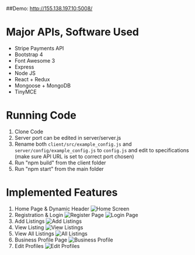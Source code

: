 ##Demo:
http://155.138.197.10:5008/

# Major APIs, Software Used
- Stripe Payments API
- Bootstrap 4
- Font Awesome 3
- Express
- Node JS
- React + Redux
- Mongoose + MongoDB
- TinyMCE

# Running Code
1. Clone Code
2. Server port can be edited in server/server.js
3. Rename both `client/src/example_config.js` and `server/config/example_config.js` to `config.js` and edit to specifications (make sure API URL is set to correct port chosen)
4. Run "npm build" from the client folder
5. Run "npm start" from the main folder

# Implemented Features
1. Home Page & Dynamic Header
![Home Screen](https://i.imgur.com/HgIuKP1.png)
2. Registration & Login
![Register Page](https://i.imgur.com/XxnUHSi.png)
![Login Page](https://i.imgur.com/vMMjAdW.png)
3. Add Listings
![Add Listings](https://i.imgur.com/0YZN0SV.png)
4. View Listing
![View Listings](https://i.imgur.com/9O2vm0J.png)
5. View All Listings
![All Listings](https://i.imgur.com/0O2m7ZZ.png)
6. Business Profile Page
![Business Profile](https://i.imgur.com/2yL3DaF.png)
7. Edit Profiles
![Edit Profiles](https://i.imgur.com/4xTtYL7.png)
